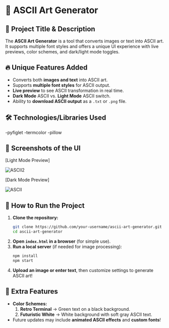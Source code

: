 # 🎨 ASCII Art Generator

## 📌 Project Title & Description
The **ASCII Art Generator** is a tool that converts images or text into ASCII art. It supports multiple font styles and offers a unique UI experience with live previews, color schemes, and dark/light mode toggles.

## 🔥 Unique Features Added
- Converts both **images and text** into ASCII art.
- Supports **multiple font styles** for ASCII output.
- **Live preview** to see ASCII transformation in real time.
- **Dark Mode** ASCII vs. **Light Mode** ASCII switch.
- Ability to **download ASCII output** as a `.txt` or `.png` file.

## 🛠 Technologies/Libraries Used
-pyfiglet
-termcolor 
-pillow
## 🎨 Screenshots of the UI
[Light Mode Preview]

![ASCII2](https://github.com/user-attachments/assets/758a9302-4e2f-4934-91ef-cce3c7269966)

[Dark Mode Preview]

![ASCII](https://github.com/user-attachments/assets/28c6395d-680e-4db0-b6ad-fc7b2941b475)


## 🚀 How to Run the Project
1. **Clone the repository:**
   ```sh
   git clone https://github.com/your-username/ascii-art-generator.git
   cd ascii-art-generator
   ```
2. **Open `index.html` in a browser** (for simple use).
3. **Run a local server** (if needed for image processing):
   ```sh
   npm install
   npm start
   ```
4. **Upload an image or enter text**, then customize settings to generate ASCII art!

## 🤖 Extra Features
- **Color Schemes:**
  1. **Retro Terminal** → Green text on a black background.
  2. **Futuristic White** → White background with soft gray ASCII text.
- Future updates may include **animated ASCII effects** and **custom fonts**!

